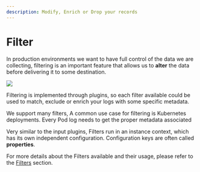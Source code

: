 ```yaml
---
description: Modify, Enrich or Drop your records
---
```


# Filter

In production environments we want to have full control of the data we are collecting, filtering is an important feature that allows us to **alter** the data before delivering it to some destination.

![](<../../.gitbook/assets/logging\_pipeline\_filter (1) (2) (2) (2) (2) (2) (2) (2).png>)

Filtering is implemented through plugins, so each filter available could be used to match, exclude or enrich your logs with some specific metadata.

We support many filters, A common use case for filtering is Kubernetes deployments. Every Pod log needs to get the proper metadata associated

Very similar to the input plugins, Filters run in an instance context, which has its own independent configuration. Configuration keys are often called **properties**.

For more details about the Filters available and their usage, please refer to the [Filters](https://docs.fluentbit.io/manual/pipeline/filters) section.
